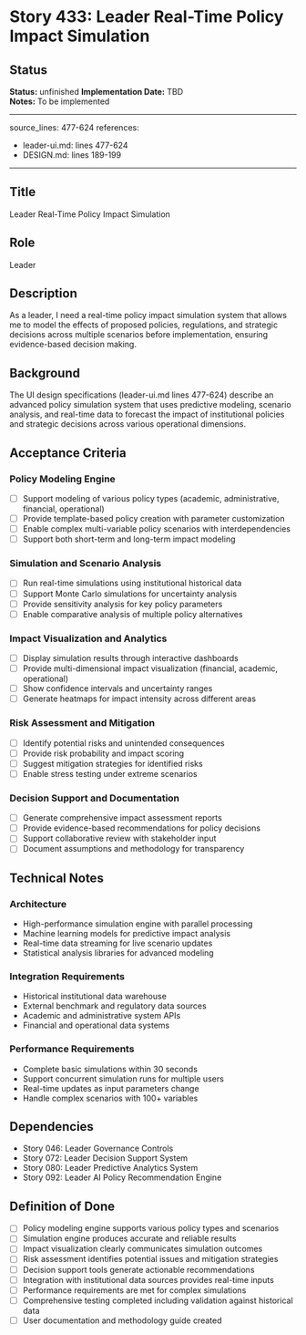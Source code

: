 # Story 433: Leader Real-Time Policy Impact Simulation

## Status
**Status:** unfinished
**Implementation Date:** TBD  
**Notes:** To be implemented

---
source_lines: 477-624
references:
  - leader-ui.md: lines 477-624
  - DESIGN.md: lines 189-199
---

## Title
Leader Real-Time Policy Impact Simulation

## Role
Leader

## Description
As a leader, I need a real-time policy impact simulation system that allows me to model the effects of proposed policies, regulations, and strategic decisions across multiple scenarios before implementation, ensuring evidence-based decision making.

## Background
The UI design specifications (leader-ui.md lines 477-624) describe an advanced policy simulation system that uses predictive modeling, scenario analysis, and real-time data to forecast the impact of institutional policies and strategic decisions across various operational dimensions.

## Acceptance Criteria

### Policy Modeling Engine
- [ ] Support modeling of various policy types (academic, administrative, financial, operational)
- [ ] Provide template-based policy creation with parameter customization
- [ ] Enable complex multi-variable policy scenarios with interdependencies
- [ ] Support both short-term and long-term impact modeling

### Simulation and Scenario Analysis
- [ ] Run real-time simulations using institutional historical data
- [ ] Support Monte Carlo simulations for uncertainty analysis
- [ ] Provide sensitivity analysis for key policy parameters
- [ ] Enable comparative analysis of multiple policy alternatives

### Impact Visualization and Analytics
- [ ] Display simulation results through interactive dashboards
- [ ] Provide multi-dimensional impact visualization (financial, academic, operational)
- [ ] Show confidence intervals and uncertainty ranges
- [ ] Generate heatmaps for impact intensity across different areas

### Risk Assessment and Mitigation
- [ ] Identify potential risks and unintended consequences
- [ ] Provide risk probability and impact scoring
- [ ] Suggest mitigation strategies for identified risks
- [ ] Enable stress testing under extreme scenarios

### Decision Support and Documentation
- [ ] Generate comprehensive impact assessment reports
- [ ] Provide evidence-based recommendations for policy decisions
- [ ] Support collaborative review with stakeholder input
- [ ] Document assumptions and methodology for transparency

## Technical Notes

### Architecture
- High-performance simulation engine with parallel processing
- Machine learning models for predictive impact analysis
- Real-time data streaming for live scenario updates
- Statistical analysis libraries for advanced modeling

### Integration Requirements
- Historical institutional data warehouse
- External benchmark and regulatory data sources
- Academic and administrative system APIs
- Financial and operational data systems

### Performance Requirements
- Complete basic simulations within 30 seconds
- Support concurrent simulation runs for multiple users
- Real-time updates as input parameters change
- Handle complex scenarios with 100+ variables

## Dependencies
- Story 046: Leader Governance Controls
- Story 072: Leader Decision Support System
- Story 080: Leader Predictive Analytics System
- Story 092: Leader AI Policy Recommendation Engine

## Definition of Done
- [ ] Policy modeling engine supports various policy types and scenarios
- [ ] Simulation engine produces accurate and reliable results
- [ ] Impact visualization clearly communicates simulation outcomes
- [ ] Risk assessment identifies potential issues and mitigation strategies
- [ ] Decision support tools generate actionable recommendations
- [ ] Integration with institutional data sources provides real-time inputs
- [ ] Performance requirements are met for complex simulations
- [ ] Comprehensive testing completed including validation against historical data
- [ ] User documentation and methodology guide created
